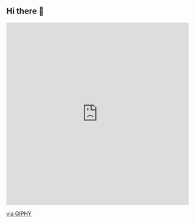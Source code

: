 ## Hi there 👋
<iframe src="https://giphy.com/embed/ZyYsIXsLM9ND8pDKw5" width="480" height="480" style="" frameBorder="0" class="giphy-embed" allowFullScreen></iframe><p><a href="https://giphy.com/gifs/sinonn-the-apothecary-diaries-theapothecarydiaries-ZyYsIXsLM9ND8pDKw5">via GIPHY</a></p>

<!--
**shaynalierue/shaynalierue** is a ✨ _special_ ✨ repository because its `README.md` (this file) appears on your GitHub profile.

Here are some ideas to get you started:

- 🔭 I’m currently working on ...
- 🌱 I’m currently learning ...
- 👯 I’m looking to collaborate on ...
- 🤔 I’m looking for help with ...
- 💬 Ask me about ...
- 📫 How to reach me: ...
- 😄 Pronouns: ...
- ⚡ Fun fact: ...
-->
